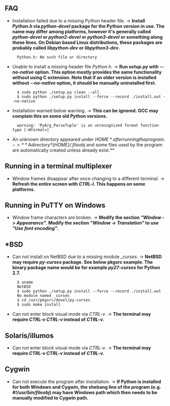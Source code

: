 ## FAQ

+ Installation failed due to a missing Python header file. -> **Install *Python.h* via *python-devel* package for the Python version in use. The name may differ among platforms, however it's generally called *python-devel* or *python2-devel* or *python3-devel* or something along these lines. On Debian based Linux distributions, these packages are probably called *libpython-dev* or *libpython3-dev*.**

        Python.h: No such file or directory

+ Unable to install a missing header file *Python.h*. -> **Run *setup.py* with *--no-native* option. This option mostly provides the same functionality without using C extension. Note that if an older version is installed without *--no-native* option, it should be manually uninstalled first.**

        $ sudo python ./setup.py clean --all
        $ sudo python ./setup.py install --force --record ./install.out --no-native

+ Installation warned below warning. -> **This can be ignored. GCC may complain this on some old Python versions.**

        warning: 'PyArg_ParseTuple' is an unrecognized format function type [-Wformat=]

+ An unknown directory appeared under *${HOME}* after running the program. -> **A directory *${HOME}/.fileobj* and some files used by the program are automatically created unless already exist.**


## Running in a terminal multiplexer

+ Window frames disappear after once changing to a different terminal. -> **Refresh the entire screen with *CTRL-l*. This happens on some platforms.**

## Running in PuTTY on Windows

+ Window frame characters are broken. -> **Modify the section *"Window -> Appearance"*. Modify the section *"Window -> Translation"* to use *"Use font encoding"*.**

## *BSD

+ Can not install on NetBSD due to a missing module *_curses*. -> **NetBSD may require *py-curses* package. See below pkgsrc example. The binary package name would be for example *py27-curses* for Python 2.7.**

        $ uname
        NetBSD
        $ sudo python ./setup.py install --force --record ./install.out
        No module named _curses
        $ cd /usr/pkgsrc/devel/py-curses
        $ sudo make install

+ Can not enter block visual mode via *CTRL-v*. -> **The terminal may require *CTRL-v CTRL-v* instead of *CTRL-v*.**

## Solaris/illumos

+ Can not enter block visual mode via *CTRL-v*. -> **The terminal may require *CTRL-v CTRL-v* instead of *CTRL-v*.**

## Cygwin

+ Can not execute the program after installation. -> **If Python is installed for both Windows and Cygwin, the shebang line of the program (e.g. *#!/usr/bin/fileobj*) may have Windows path which then needs to be manually modified to Cygwin path.**
